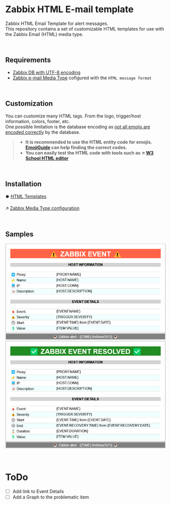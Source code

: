 # Zabbix HTML E-mail template

Zabbix HTML Email Template for alert messages. \
This repository contains a set of customizable HTML templates for use with the Zabbix Email (HTML) media type.

<BR>

## Requirements

- [Zabbix DB with UTF-8 encoding](https://www.zabbix.com/documentation/current/en/manual/appendix/install/db_scripts)
- [Zabbix e-mail Media Type](https://www.zabbix.com/documentation/current/en/manual/config/notifications/media/email) cofigured with the `HTML message format`

<BR>


## Customization

You can customize many HTML tags. From the logo, trigger/host information, colors, footer, etc. \
One possible limitation is the database encoding as [not all emojis are encoded correctly](https://www.zabbix.com/forum/zabbix-cookbook/413606-coloured-html-email-notification-templates) by the database.

> - **It is recommended to use the HTML entity code for emojis. [EmojiGuide](https://emojiguide.org) can help finding the correct codes.**
> - **You can easily test the HTML code with tools such as ↗️ [W3 School HTML editor](https://www.w3schools.com/tryit/tryit.asp?filename=tryhtml_hello)**

<BR>


## Installation

⏺️ [HTML Templates](./Template/)

↗️ [Zabbix Media Type configuration](https://www.zabbix.com/documentation/current/en/manual/config/notifications/media)

<BR>


## Samples
![Problem E-mail](./Images/problem_email.png)
<BR>
![Resolved E-mail](./Images/resolved_email.png)

<BR>


# ToDo
- [ ] Add link to Event Details
- [ ] Add a Graph to the problematic item
